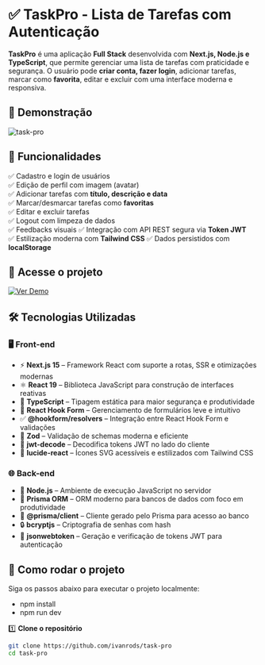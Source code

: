 # ✅ TaskPro - Lista de Tarefas com Autenticação

**TaskPro** é uma aplicação **Full Stack** desenvolvida com **Next.js, Node.js e TypeScript**, que permite gerenciar uma lista de tarefas com praticidade e segurança. O usuário pode **criar conta, fazer login**, adicionar tarefas, marcar como **favorita**, editar e excluir com uma interface moderna e responsiva.

## 🎨 Demonstração

![task-pro](https://github.com/user-attachments/assets/e7c01497-d514-43fc-bc4a-ab23e9d79927)


## 🚀 Funcionalidades


✅ Cadastro e login de usuários  
✅ Edição de perfil com imagem (avatar)  
✅ Adicionar tarefas com **título, descrição e data**  
✅ Marcar/desmarcar tarefas como **favoritas**  
✅ Editar e excluir tarefas  
✅ Logout com limpeza de dados  
✅ Feedbacks visuais 
✅ Integração com API REST segura via **Token JWT**  
✅ Estilização moderna com **Tailwind CSS** 
✅ Dados persistidos com **localStorage**

## 🔗 Acesse o projeto

[![Ver Demo](https://img.shields.io/badge/Demo-Ao%20vivo-blue?style=for-the-badge&logo=vercel)](#)



## 🛠️ Tecnologias Utilizadas

### 🖥️ Front-end

- ⚡ **Next.js 15** – Framework React com suporte a rotas, SSR e otimizações modernas  
- ⚛️ **React 19** – Biblioteca JavaScript para construção de interfaces reativas  
- 🔷 **TypeScript** – Tipagem estática para maior segurança e produtividade  
- 🧩 **React Hook Form** – Gerenciamento de formulários leve e intuitivo  
- ✅ **@hookform/resolvers** – Integração entre React Hook Form e validações  
- 🧠 **Zod** – Validação de schemas moderna e eficiente  
- 🔐 **jwt-decode** – Decodifica tokens JWT no lado do cliente  
- 🎨 **lucide-react** – Ícones SVG acessíveis e estilizados com Tailwind CSS

### 🌐 Back-end

- 🚀 **Node.js** – Ambiente de execução JavaScript no servidor  
- 🔧 **Prisma ORM** – ORM moderno para bancos de dados com foco em produtividade  
- 🧪 **@prisma/client** – Cliente gerado pelo Prisma para acesso ao banco  
- 🔒 **bcryptjs** – Criptografia de senhas com hash  
- 🔐 **jsonwebtoken** – Geração e verificação de tokens JWT para autenticação

## 📂 Como rodar o projeto

Siga os passos abaixo para executar o projeto localmente:

- npm install
- npm run dev

1️⃣ **Clone o repositório**
```bash
git clone https://github.com/ivanrods/task-pro
cd task-pro
